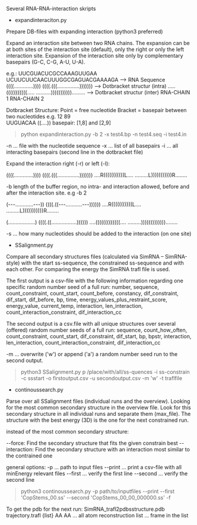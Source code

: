 Several RNA-RNA-interaction skripts


- expandinteraciton.py

Prepare DB-files with expanding interaction (python3 preferred)

Expand an interaction site between two RNA chains. 
The expansion can be at both sites of the interaction site (default), only the right or only the left interaction site.
Expansion of the interaction site only by complementary basepairs (G-C, C-G, A-U, U-A).

e.g.:
UUCGUACUCGCCAAAGUUGAA UCUUCUUCAACUUUGGCGAGUACGAAAAGA  --> RNA Sequence
((((.............)))) ((((.(((...............)))))))  --> Dotbracket structur (intra)
.....(((((((((((..... ..........))))))))))).........  --> Dotbracket structur (inter)
    RNA-CHAIN 1                RNA-CHAIN 2


Dotbracket Structure: Point   = free nucleotide
                      Bracket = basepair between two nucleotides
                               e.g. 12    89       
                                    UUGUACAA
                                    ((....))
                               basepair: [1,8] and [2,9]


> python expandinteraction.py -b 2 -x test4.bp -n test4.seq -i test4.in

-n ... file with the nucleotide sequence
-x ... list of all basepairs
-i ... all interacting basepairs (second line in the dotbracket file)

Expand the interaction right (-r) or left (-l):

((((.............)))) ((((.(((...............)))))))
....R(((((((((((L.... .........L)))))))))))R........


-b length of the buffer region, no intra- and interaction allowed, before and after the interaction site. 
e.g -b 2

(---............---)) ((((.((---...........---))))))
....R(((((((((((L.... .........L)))))))))))R........


(..................) ((((.((.................))))))
....(((((((((((((.... .........)))))))))))))........

-s ... how many nucleotides should be added to the interaction (on one site)



- SSalignment.py

Compare all secondary structures files (calculated via SimRNA – SimRNA-style) with the start ss-sequence, the constrained ss-sequence and with each other.
For comparing the energy the SimRNA trafl file is used. 

The first output is a csv-file with the following information regarding one specific random number seed of a full run:
number, sequence, count_constraint, count_start, count_before, constancy, dif_constraint, dif_start, dif_before, bp, time, energy_values_plus_restraint_score, energy_value, current_temp, interaction, len_interaction, count_interaction_constraint, dif_interaction_cc

The second output is a csv.file with all unique structures over several (offered) random number seeds of a full run:
sequence, count_how_often, count_constraint, count_start, dif_constraint, dif_start, bp, bpstr, interaction, len_interaction, count_interaction_constraint, dif_interaction_cc

-m ... overwrite ('w') or append ('a') a random number seed run to the second output. 

> python3 SSalignment.py p /place/with/all/ss-quences -i ss-constrain -c ssstart -o firstoutput.csv -u secondoutput.csv -m 'w' -t traflfile



- continoussearch.py

Parse over all SSalignment files (individual runs and the overview).
Looking for the most common secondary  structure in the overview file.
Look for this secondary structure in all individual runs and separate them (max_file).
The structure with the best energy (3D) is the one for the next constrained run.


instead of the most common secondary structure: 

--force: Find the secondary structure that fits the given constrain best
--interaction: Find the secondary structure with an interaction most similar to the contrained one

general options:
-p       ... path to input files
--print  ... print a csv-file with all minEnergy relevant files
--first  ... verify the first line
--second ... verify the second line

> python3 continoussearch.py -p path/to/inputfiles --print --first 'CopStems_00.ss' --second 'CopStems_00_00_000000.ss' -f



To get the pdb for the next run:
SimRNA_trafl2pdbsstructure.pdb trajectory.trafl {list} AA
AA   ... all atom reconstruction
list ... frame in the list
